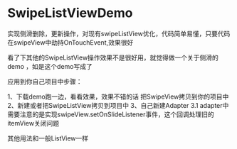 # SwipeListViewDemo
实现侧滑删除，更新操作，对现有swipeListView优化，代码简单易懂，只要代码在swipeView中劫持OnTouchEvent,效果很好

看了下其他的SwipeListView操作效果不是很好用，就觉得做一个关于侧滑的demo ，如是这个demo写成了

应用到你自己项目中步骤：

1、下载demo跑一边，看看效果，效果不错的话 把SwipeView拷贝到你的项目中
2、新建或者把SwipeListView拷贝到项目中
3、自己新建Adapter
3.1 adapter中需要注意的是实现swipeView.setOnSlideListener事件，这个回调处理旧的itemView关闭问题

其他用法和一般ListView一样 

